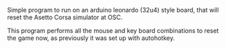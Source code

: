 Simple program to run on an arduino leonardo (32u4) style board, that will reset the Asetto Corsa simulator at OSC. 

This program performs all the mouse and key board combinations to reset the game now, as previously it
was set up with autohotkey. 
